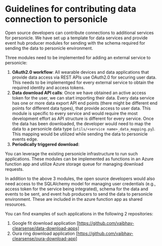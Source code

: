 # Guidelines for contributing data connection to personicle
Open source developers can contribute connections to additional services for personicle. We have set up a template for data services and provide event hub producer modules for sending with the schema required for sending the data to personicle environment.

Three modules need to be implemented for adding an external service to personicle:

1. **OAuth2.0 workflow**: All wearable devices and data applications that provide data access via REST APIs use OAuth2.0 for securing user data. This needs to be implementged for every external service to obtain the required identity and access tokens.
2. **Data download API calls**: Once we have obtained an active access token for the user, we can start importing their data. Every data service has one or more data export API end points (there might be different end points for different data types), that provide access to user data. This module is specific to every service and would require the most development effort as API structure is different for every service. Once the data has been downloaded, the developer would need to map the data to a personicle data type (`utils/<service name>_data_mapping.py`). This mapping would be utilized while sending the data to personicle events edge.
3. **Periodically triggered download**: 

You can leverage the existing personicle infrastructure to run such applications. These modules can be implemented as functions in an Azure function app and utilize Azure storage queue for managing download requests.

In addition to the above 3 modules, the open source developers would also need access to the SQLAlchemy model for managing user credentials (e.g., access token for the service being integrated), schema for the data and events to be sent, and event hub producers to send the data to personicle environment. These are included in the azure function app as shared resources.

You can find examples of such applications in the following 2 repositories:
1. Google fit download application [https://github.com/vaibhav-clearsense/data-download-apps]
2. Oura ring download application [https://github.com/vaibhav-clearsense/oura-download-app]


